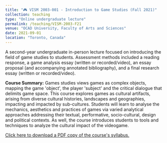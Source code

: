 ```yaml
---
title: "🎮 VISM 2003-001 - Introduction to Game Studies (Fall 2021)"
collection: teaching
type: "Online undergraduate lecture"
permalink: /teaching/VISM-2003-F21
venue: "OCAD University, Faculty of Arts and Sciences"
date: 2021-09-01
location: "Toronto, Canada"
---
```


A second-year undergraduate in-person lecture focused on introducing the field of game studies to students. Assessment methods included a reading response, a game analysis essay (written or recorded/video), an essay proposal (and accompanying annotated bibliography), and a final research essay (written or recorded/video).

<b>Course Summary:</b> Games studies views games as complex objects, mapping the game 'object', the player 'subject' and the critical dialogue that delimits game space. This course explores games as cultural artifacts, arising from diverse cultural histories, landscapes and geographies, impacting and impacted by sub-cultures. Students will learn to analyse the mechanics, aesthetics and practices of games via varied analytical approaches addressing their textual, performative, socio-cultural, design and political contexts. As well, the course introduces students to tools and techniques to analyze the cultural impact of the videogame.

[Click here to download a PDF copy of the course's syllabus.](VISM-2003-001-F21.pdf)
